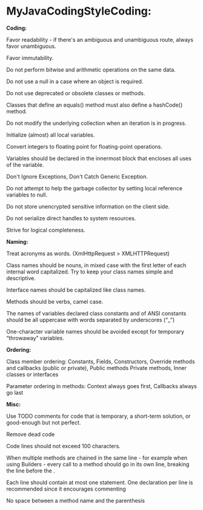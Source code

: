 # MyJavaCodingStyleCoding:
**Coding:**

Favor readability - if there's an ambiguous and unambiguous route, always favor unambiguous.

Favor immutability.

Do not perform bitwise and arithmetic operations on the same data.

Do not use a null in a case where an object is required.

Do not use deprecated or obsolete classes or methods.

Classes that define an equals() method must also define a hashCode() method.

Do not modify the underlying collection when an iteration is in progress.

Initialize (almost) all local variables.

Convert integers to floating point for floating-point operations.

Variables should be declared in the innermost block that encloses all uses of the variable.

Don't Ignore Exceptions, Don't Catch Generic Exception.

Do not attempt to help the garbage collector by setting local reference variables to null.

Do not store unencrypted sensitive information on the client side.

Do not serialize direct handles to system resources.

Strive for logical completeness.


**Naming:**

Treat acronyms as words. (XmlHttpRequest > XMLHTTPRequest)

Class names should be nouns, in mixed case with the first letter of each internal word capitalized. Try to keep your class names simple and descriptive.

Interface names should be capitalized like class names.

Methods should be verbs, camel case.

The names of variables declared class constants and of ANSI constants should be all uppercase with words separated by underscores (“_”)

One-character variable names should be avoided except for temporary “throwaway” variables.


**Ordering:**

Class member ordering: Constants, Fields, Constructors, Override methods and callbacks (public or private), Public methods
Private methods, Inner classes or interfaces

Parameter ordering in methods: Context always goes first, Callbacks always go last


**Misc:**

Use TODO comments for code that is temporary, a short-term solution, or good-enough but not perfect.

Remove dead code

Code lines should not exceed 100 characters.

When multiple methods are chained in the same line - for example when using Builders - every call to a method should go in its own line, breaking the line before the .

Each line should contain at most one statement. One declaration per line is recommended since it encourages commenting

No space between a method name and the parenthesis
